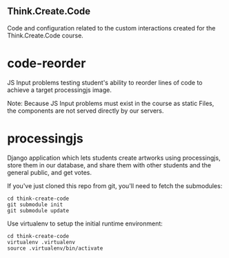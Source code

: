 Think.Create.Code
-----------------

Code and configuration related to the custom interactions created for the
Think.Create.Code course.

code-reorder
============

JS Input problems testing student's ability to reorder lines of code to achieve
a target processingjs image.

Note: Because JS Input problems must exist in the course as static Files, the
components are not served directly by our servers.


processingjs
============

Django application which lets students create artworks using processingjs,
store them in our database, and share them with other students and the
general public, and get votes.

If you've just cloned this repo from git, you'll need to fetch the submodules:

    cd think-create-code
    git submodule init
    git submodule update


Use virtualenv to setup the initial runtime environment:

    cd think-create-code
    virtualenv .virtualenv
    source .virtualenv/bin/activate

